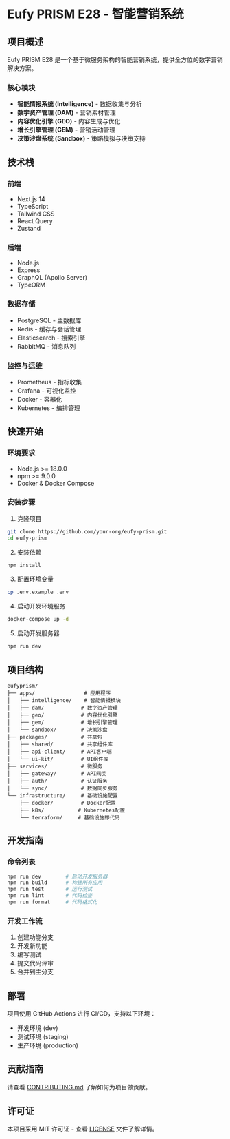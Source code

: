 # Eufy PRISM E28 - 智能营销系统

## 项目概述

Eufy PRISM E28 是一个基于微服务架构的智能营销系统，提供全方位的数字营销解决方案。

### 核心模块

- **智能情报系统 (Intelligence)** - 数据收集与分析
- **数字资产管理 (DAM)** - 营销素材管理
- **内容优化引擎 (GEO)** - 内容生成与优化
- **增长引擎管理 (GEM)** - 营销活动管理
- **决策沙盘系统 (Sandbox)** - 策略模拟与决策支持

## 技术栈

### 前端
- Next.js 14
- TypeScript
- Tailwind CSS
- React Query
- Zustand

### 后端
- Node.js
- Express
- GraphQL (Apollo Server)
- TypeORM

### 数据存储
- PostgreSQL - 主数据库
- Redis - 缓存与会话管理
- Elasticsearch - 搜索引擎
- RabbitMQ - 消息队列

### 监控与运维
- Prometheus - 指标收集
- Grafana - 可视化监控
- Docker - 容器化
- Kubernetes - 编排管理

## 快速开始

### 环境要求

- Node.js >= 18.0.0
- npm >= 9.0.0
- Docker & Docker Compose

### 安装步骤

1. 克隆项目
```bash
git clone https://github.com/your-org/eufy-prism.git
cd eufy-prism
```

2. 安装依赖
```bash
npm install
```

3. 配置环境变量
```bash
cp .env.example .env
```

4. 启动开发环境服务
```bash
docker-compose up -d
```

5. 启动开发服务器
```bash
npm run dev
```

## 项目结构

```
eufyprism/
├── apps/                # 应用程序
│   ├── intelligence/    # 智能情报模块
│   ├── dam/            # 数字资产管理
│   ├── geo/            # 内容优化引擎
│   ├── gem/            # 增长引擎管理
│   └── sandbox/        # 决策沙盘
├── packages/           # 共享包
│   ├── shared/         # 共享组件库
│   ├── api-client/     # API客户端
│   └── ui-kit/         # UI组件库
├── services/           # 微服务
│   ├── gateway/        # API网关
│   ├── auth/           # 认证服务
│   └── sync/           # 数据同步服务
└── infrastructure/     # 基础设施配置
    ├── docker/         # Docker配置
    ├── k8s/           # Kubernetes配置
    └── terraform/     # 基础设施即代码
```

## 开发指南

### 命令列表

```bash
npm run dev        # 启动开发服务器
npm run build      # 构建所有应用
npm run test       # 运行测试
npm run lint       # 代码检查
npm run format     # 代码格式化
```

### 开发工作流

1. 创建功能分支
2. 开发新功能
3. 编写测试
4. 提交代码评审
5. 合并到主分支

## 部署

项目使用 GitHub Actions 进行 CI/CD，支持以下环境：

- 开发环境 (dev)
- 测试环境 (staging)
- 生产环境 (production)

## 贡献指南

请查看 [CONTRIBUTING.md](./CONTRIBUTING.md) 了解如何为项目做贡献。

## 许可证

本项目采用 MIT 许可证 - 查看 [LICENSE](./LICENSE) 文件了解详情。